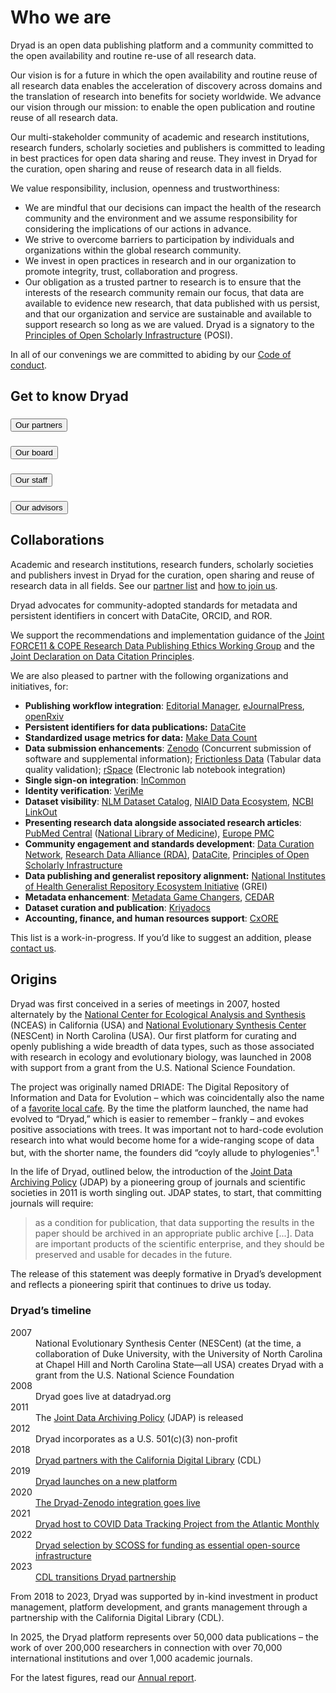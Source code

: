 # Who we are

<p>Dryad is an open data publishing platform and a community committed to the open availability and routine re-use of all research data.</p>
<p>Our vision is for a future in which the open availability and routine reuse of all research data enables the acceleration of discovery across domains and the translation of research into benefits for society worldwide. We advance our vision through our mission: to enable the open publication and routine reuse of all research data.</p>
<p>Our multi-stakeholder community of academic and research institutions, research funders, scholarly societies and publishers is committed to leading in best practices for open data sharing and reuse. They invest in Dryad for the curation, open sharing and reuse of research data in all fields.</p> 

<p>We value responsibility, inclusion, openness and trustworthiness:
  <ul>
    <li>We are mindful that our decisions can impact the health of the research community and the environment and we assume responsibility for considering the implications of our actions in advance.
    <li>We strive to overcome barriers to participation by individuals and organizations within the global research community.
    <li>We invest in open practices in research and in our organization to promote integrity, trust, collaboration and progress.
    <li>Our obligation as a trusted partner to research is to ensure that the interests of the research community remain our focus, that data are available to evidence new research, that data published with us persist, and that our organization and service are sustainable and available to support research so long as we are valued. Dryad is a signatory to the <a href="https://openscholarlyinfrastructure.org/">Principles of Open Scholarly Infrastructure</a> (POSI).
  </ul>
</p>
<p>In all of our convenings we are committed to abiding by our <a href="/code_of_conduct">Code of conduct</a>.</p>

## Get to know Dryad
<h3 class="expand-button"><button id="our-partners" aria-expanded="false" aria-controls="our-partners-sec">Our partners</button></h3>
<div class="about-page" id="our-partners-sec" hidden>
<p>Dryad partners are part of a global non-profit community working together to promote data curation, publication, and preservation across all scientific disciplines. Partners sponsor the cost of Dryad services for affiliated researchers at a reduced rate, and receive access to our administrative dashboard, as well as support, training, and outreach. Partnership is open to all organizations, including institutions, publishers, academic societies, and others. <a href="/join_us">Learn more about partnering with Dryad</a>.</p>
<p>We’re enormously proud of our current partnerships, which include the following organizations:</p>
<h4>Academic and research institutions</h4>
  <%= render "members_institutional" %>
<h4>Publishing organizations</h4>
  <%= render "members_publishers" %>
<p>We wish to express our enduring gratitude to our founding partners:</p>
<ul class="member-list">
  <li>American Association for the Advancement of Science (AAAS)</li>
  <li>American Genetic Association (AGA)</li>
  <li>American Society of Naturalists</li>
  <li>Association for Tropical Biology and Conservation (ATBC)</li>
  <li>Biological Journal of the Lennean Society</li>
  <li>BioMed Central</li>
  <li>British Ecological Society</li>
  <li>BMJ Open</li>
  <li>Ecology Letters, Centre National de la Recherche Scientifique</li>
  <li>Ecological Society of America</li>
  <li>European Society for Evolutionary Biology (ESEB)</li>
  <li>Evolutionary Applications</li>
  <li>Genetics Society</li>
  <li>Journal of Paleontology and Paleobiology, The Paleontological Society</li>
  <li>Molecular Biology and Evolution, Society for Molecular Biology and Evolution</li>
  <li>Molecular Ecology</li>
  <li>Molecular Ecology Resources</li>
  <li>Nordic Society Oikos</li>
  <li>Oxford University Press (OUP)</li>
  <li>Pensoft Publishers</li>
  <li>PLOS (Public Library of Science)</li>
  <li>Society for the Study of Evolution</li>
  <li>The Royal Society</li>
  <li>Society of Systematic Biologists</li>
  <li>US Fish and Wildlife Service</li>
  <li>John Wiley &amp; Sons, Inc</li>
</ul>
</div>
<h3 class="expand-button"><button id="our-board" aria-expanded="false" aria-controls="our-board-sec">Our board</button></h3>
<div class="about-page" id="our-board-sec" hidden>
  <%= render "our_governance" %>
</div>
<h3 class="expand-button"><button id="our-staff" aria-expanded="false" aria-controls="our-staff-sec">Our staff</button></h3>
<div class="about-page" id="our-staff-sec" hidden>
  <%= render "our_staff" %>
</div>
<h3 class="expand-button"><button id="our-advisors" aria-expanded="false" aria-controls="our-advisors-sec">Our advisors</button></h3>
<div class="about-page" id="our-advisors-sec" hidden>
  <%= render "our_advisors" %>
</div>


## Collaborations

Academic and research institutions, research funders, scholarly societies and publishers invest in Dryad for the curation, open sharing and reuse of research data in all fields. See our [partner list](#our-partners) and [how to join us](/join_us).

Dryad advocates for community-adopted standards for metadata and persistent identifiers in concert with DataCite, ORCID, and ROR. 

We support the recommendations and implementation guidance of the [Joint FORCE11 & COPE Research Data Publishing Ethics Working Group](https://zenodo.org/record/5391293) and the [Joint Declaration on Data Citation Principles](https://force11.org/info/joint-declaration-of-data-citation-principles-final/). 

We are also pleased to partner with the following organizations and initiatives, for:

* **Publishing workflow integration**: [Editorial Manager](https://www.ariessys.com/solutions/editorial-manager/), [eJournalPress](https://www.ejournalpress.com/), [openRxiv](https://openrxiv.org/)
* **Persistent identifiers for data publications:** [DataCite](https://datacite.org/)
* **Standardized usage metrics for data:** [Make Data Count](https://makedatacount.org/)
* **Data submission enhancements**: [Zenodo](https://zenodo.org/) (Concurrent submission of software and supplemental information); [Frictionless Data](https://frictionlessdata.io/) (Tabular data quality validation); [rSpace](https://www.researchspace.com/) (Electronic lab notebook integration) 
* **Single sign-on integration**: [InCommon](https://incommon.org/)
* **Identity verification**: [VeriMe](https://verime.coop/)
* **Dataset visibility**: [NLM Dataset Catalog](https://datasetcatalog.nlm.nih.gov/), [NIAID Data Ecosystem](https://data.niaid.nih.gov/), [NCBI LinkOut](https://www.ncbi.nlm.nih.gov/projects/linkout/)
* **Presenting research data alongside associated research articles**: [PubMed Central](https://www.ncbi.nlm.nih.gov/pmc/) ([National Library of Medicine](https://www.nlm.nih.gov/)), [Europe PMC](https://europepmc.org/)
* **Community engagement and standards development**: [Data Curation Network](https://datacurationnetwork.org/), [Research Data Alliance (RDA)](https://www.rd-alliance.org/), [DataCite](https://datacite.org/), [Principles of Open Scholarly Infrastructure](https://openscholarlyinfrastructure.org/)
* **Data publishing and generalist repository alignment:** [National Institutes of Health Generalist Repository Ecosystem Initiative](https://datascience.nih.gov/news/nih-office-of-data-science-strategy-announces-new-initiative-to-improve-data-access) (GREI)
* **Metadata enhancement**: [Metadata Game Changers](https://metadatagamechangers.com/), [CEDAR](https://metadatacenter.org/)
* **Dataset curation and publication**: [Kriyadocs](https://www.kriyadocs.com/)
* **Accounting, finance, and human resources support**: [CxORE](https://www.cxore.com/)

This list is a work-in-progress. If you’d like to suggest an addition, please [contact us](/contact). 


## Origins

Dryad was first conceived in a series of meetings in 2007, hosted alternately by the [National Center for Ecological Analysis and Synthesis](https://www.nceas.ucsb.edu/) (NCEAS) in California (USA) and [National Evolutionary Synthesis Center](https://nescent.org/) (NESCent) in North Carolina (USA). Our first platform for curating and openly publishing a wide breadth of data types, such as those associated with research in ecology and evolutionary biology, was launched in 2008 with support from a grant from the U.S. National Science Foundation.

The project was originally named DRIADE: The Digital Repository of Information and Data for Evolution – which was coincidentally also the name of a [favorite local cafe](https://caffedriade.com/). By the time the platform launched, the name had evolved to “Dryad,” which is easier to remember – frankly – and evokes positive associations with trees. It was important not to hard-code evolution research into what would become home for a wide-ranging scope of data but, with the shorter name, the founders did “coyly allude to phylogenies”.<sup><a title="Quoting Todd Vision, Dryad Principal Investigator from 2007, in email communication with Executive Director Jennifer Gibson - July 6, 2022">1</a></sup>

In the life of Dryad, outlined below, the introduction of the [Joint Data Archiving Policy<span class="pdfIcon" role="img" aria-label=" (PDF)"></span>](/docs/JointDataArchivingPolicy.pdf) (JDAP) by a pioneering group of journals and scientific societies in 2011 is worth singling out. JDAP states, to start, that committing journals will require: 

<blockquote><p>as a condition for publication, that data supporting the results in the paper should be archived in an appropriate public archive [...]. Data are important products of the scientific enterprise, and they should be preserved and usable for decades in the future.</p></blockquote>

The release of this statement was deeply formative in Dryad’s development and reflects a pioneering spirit that continues to drive us today.


### Dryad’s timeline
<dl class="timeline">
  <div>
    <dt>2007</dt>
    <dd>National Evolutionary Synthesis Center (NESCent) (at the time, a collaboration of Duke University, with the University of North Carolina at Chapel Hill and North Carolina State—all USA) creates Dryad with a grant from the U.S. National Science Foundation</dd>
  </div>
  <div>
    <dt>2008</dt>
    <dd>Dryad goes live at datadryad.org</dd>
  </div>
  <div>
    <dt>2011</dt>
    <dd>The <a href="/docs/JointDataArchivingPolicy.pdf">Joint Data Archiving Policy<span class="pdfIcon" role="img" aria-label=" (PDF)"></span></a> (JDAP) is released</dd>
  </div>
  <div>
    <dt>2012</dt>
    <dd>Dryad incorporates as a U.S. 501(c)(3) non-profit</dd>
  </div>
  <div>
    <dt>2018</dt>
    <dd><a href="https://blog.datadryad.org/2018/05/30/dryad-partnering-with-cdl-to-accelerate-data-publishing/">Dryad partners with the California Digital Library</a> (CDL)</dd>
  </div>
  <div>
    <dt>2019</dt>
    <dd><a href="https://blog.datadryad.org/2019/09/24/new-dryad-is-here/">Dryad launches on a new platform</a></dd>
  </div>
  <div>
    <dt>2020</dt>
    <dd><a href="https://blog.datadryad.org/2020/03/10/dryad-zenodo-our-path-ahead/">The Dryad-Zenodo integration goes live</a></dd>
  </div>
  <div>
    <dt>2021</dt>
    <dd><a href="https://blog.datadryad.org/2021/08/04/covid-tracking-project-data-now-available-in-dryad/">Dryad host to COVID Data Tracking Project from the Atlantic Monthly</a></dd>
  </div>
  <div>
    <dt>2022</dt>
    <dd><a href="https://scoss.org/4thpledgingroundannouncment/">Dryad selection by SCOSS for funding as essential open-source infrastructure</a></dd>
  </div>
  <div>
    <dt>2023</dt>
    <dd><a href="https://blog.datadryad.org/2023/10/20/new-at-dryad-celebrating-a-milestone-in-the-dryad-and-cdl-partnership/">CDL transitions Dryad partnership</a></dd>
  </div>
</dl>

From 2018 to 2023, Dryad was supported by in-kind investment in product management, platform development, and grants management through a partnership with the California Digital Library (CDL).

In 2025, the Dryad platform represents over 50,000 data publications – the work of over 200,000 researchers in connection with over 70,000 international institutions and over 1,000 academic journals. 

For the latest figures, read our [Annual report](https://github.com/datadryad/governance/tree/main/annual-reports).
     

